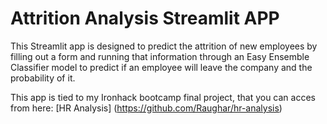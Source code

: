 # Attrition Analysis Streamlit APP

This Streamlit app is designed to predict the attrition of new employees by filling out a form and running that information through an Easy Ensemble Classifier model to predict if an employee will leave the company and the probability of it.

This app is tied to my Ironhack bootcamp final project, that you can acces from here: [HR Analysis] (https://github.com/Raughar/hr-analysis)
